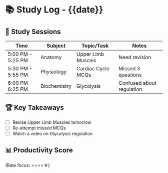 # 📚 Study Log - {{date}}

## 📌 Study Sessions

| Time  | Subject    | Topic/Task | Notes |
|-------|-----------|------------|-------|
| 5:00 PM - 5:25 PM | Anatomy    | Upper Limb Muscles | Need revision |
| 5:30 PM - 5:55 PM | Physiology | Cardiac Cycle MCQs | Missed 3 questions |
| 6:00 PM - 6:25 PM | Biochemistry | Glycolysis | Confused about regulation |

## 🏆 Key Takeaways  
- [ ] Revise Upper Limb Muscles tomorrow
- [ ] Re-attempt missed MCQs
- [ ] Watch a video on Glycolysis regulation

## 📊 Productivity Score
(Rate focus: ⭐⭐⭐⭐☆)